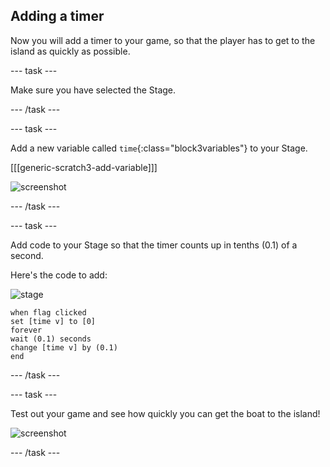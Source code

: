 
## Adding a timer

Now you will add a timer to your game, so that the player has to get to the island as quickly as possible.

--- task ---

Make sure you have selected the Stage.

--- /task ---

--- task ---

Add a new variable called `time`{:class="block3variables"} to your Stage.

[[[generic-scratch3-add-variable]]]
 
![screenshot](images/boat-variable-annotated.png)

--- /task ---

--- task ---

Add code to your Stage so that the timer counts up in tenths (0.1) of a second. 

Here's the code to add:

![stage](images/stage.png)

```blocks3
when flag clicked
set [time v] to [0]
forever
wait (0.1) seconds
change [time v] by (0.1)
end
```

--- /task ---

--- task ---

Test out your game and see how quickly you can get the boat to the island!

![screenshot](images/boat-variable-test.png)

--- /task ---

